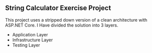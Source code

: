 ## String Calculator Exercise Project

This project uses a stripped down version of a clean architecture with 
ASP.NET Core. I Have divided the solution into 3 layers.

* Application Layer
* Infrastructure Layer
* Testing Layer

